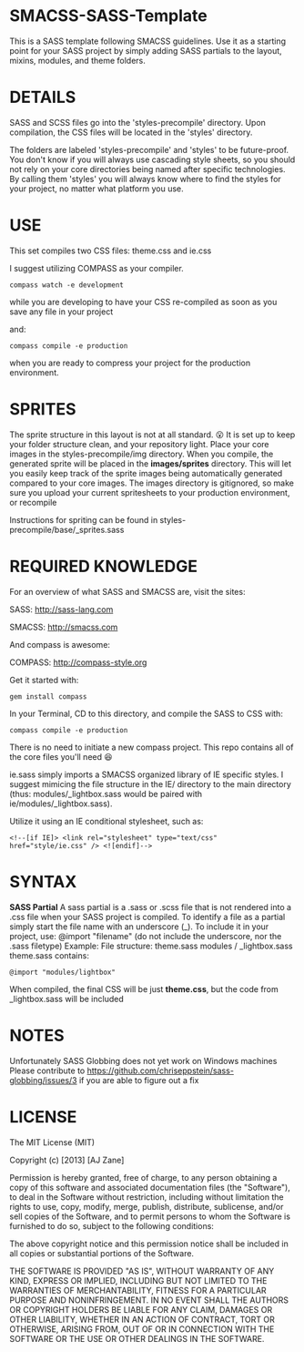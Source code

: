 SMACSS-SASS-Template
====================

This is a SASS template following SMACSS guidelines. Use it as a starting point for your SASS project by simply adding SASS partials to the layout, mixins, modules, and theme folders.


DETAILS
===

SASS and SCSS files go into the 'styles-precompile' directory. Upon compilation, the CSS files will be located in the 'styles' directory.

The folders are labeled 'styles-precompile' and 'styles' to be future-proof. You don't know if you will always use cascading style sheets, so you should not rely on your core directories being named after specific technologies. By calling them 'styles' you will always know where to find the styles for your project, no matter what platform you use.

USE
===

This set compiles two CSS files: theme.css and ie.css

I suggest utilizing COMPASS as your compiler.

```
compass watch -e development
```
while you are developing to have your CSS re-compiled as soon as you save any file in your project

and:
```
compass compile -e production
```
when you are ready to compress your project for the production environment.

SPRITES
===

The sprite structure in this layout is not at all standard. :open_mouth:
It is set up to keep your folder structure clean, and your repository light.
Place your core images in the styles-precompile/img directory.
When you compile, the generated sprite will be placed in the **images/sprites** directory. This will let you easily keep track of the sprite images being automatically generated compared to your core images.
The images directory is gitignored, so make sure you upload your current spritesheets to your production environment, or recompile

Instructions for spriting can be found in styles-precompile/base/_sprites.sass

REQUIRED KNOWLEDGE
===

For an overview of what SASS and SMACSS are, visit the sites:

SASS: http://sass-lang.com

SMACSS: http://smacss.com

And compass is awesome:

COMPASS: http://compass-style.org

Get it started with: 
```
gem install compass
```
In your Terminal, CD to this directory, and compile the SASS to CSS with:
```
compass compile -e production
```

There is no need to initiate a new compass project. This repo contains all of the core files you'll need :satisfied:	

ie.sass simply imports a SMACSS organized library of IE specific styles. I suggest mimicing the file structure in the IE/ directory to the main directory (thus: modules/_lightbox.sass would be paired with ie/modules/_lightbox.sass). 

Utilize it using an IE conditional stylesheet, such as: 
```
<!--[if IE]> <link rel="stylesheet" type="text/css" href="style/ie.css" /> <![endif]-->
```

SYNTAX
===

**SASS Partial**
A sass partial is a .sass or .scss file that is not rendered into a .css file when your SASS project is compiled. To identify a file as a partial simply start the file name with an underscore (_). To include it in your project, use: @import "filename" (do not include the underscore, nor the .sass filetype)
Example:
File structure:
theme.sass
modules / _lightbox.sass
theme.sass contains:
```
@import "modules/lightbox"
```
When compiled, the final CSS will be just **theme.css**, but the code from _lightbox.sass will be included


NOTES
===

Unfortunately SASS Globbing does not yet work on Windows machines
Please contribute to https://github.com/chriseppstein/sass-globbing/issues/3 if you are able to figure out a fix

LICENSE
===
The MIT License (MIT)

Copyright (c) [2013] [AJ Zane]

Permission is hereby granted, free of charge, to any person obtaining a copy of
this software and associated documentation files (the "Software"), to deal in
the Software without restriction, including without limitation the rights to
use, copy, modify, merge, publish, distribute, sublicense, and/or sell copies of
the Software, and to permit persons to whom the Software is furnished to do so,
subject to the following conditions:

The above copyright notice and this permission notice shall be included in all
copies or substantial portions of the Software.

THE SOFTWARE IS PROVIDED "AS IS", WITHOUT WARRANTY OF ANY KIND, EXPRESS OR
IMPLIED, INCLUDING BUT NOT LIMITED TO THE WARRANTIES OF MERCHANTABILITY, FITNESS
FOR A PARTICULAR PURPOSE AND NONINFRINGEMENT. IN NO EVENT SHALL THE AUTHORS OR
COPYRIGHT HOLDERS BE LIABLE FOR ANY CLAIM, DAMAGES OR OTHER LIABILITY, WHETHER
IN AN ACTION OF CONTRACT, TORT OR OTHERWISE, ARISING FROM, OUT OF OR IN
CONNECTION WITH THE SOFTWARE OR THE USE OR OTHER DEALINGS IN THE SOFTWARE.
